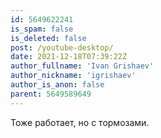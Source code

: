 ```yaml
---
id: 5649622241
is_spam: false
is_deleted: false
post: /youtube-desktop/
date: 2021-12-18T07:39:22Z
author_fullname: 'Ivan Grishaev'
author_nickname: 'igrishaev'
author_is_anon: false
parent: 5649589649
---
```


<p>Тоже работает, но с тормозами.</p>
